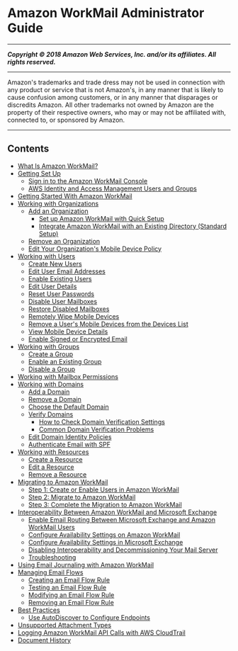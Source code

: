# Amazon WorkMail Administrator Guide

-----
*****Copyright &copy; 2018 Amazon Web Services, Inc. and/or its affiliates. All rights reserved.*****

-----
Amazon's trademarks and trade dress may not be used in 
     connection with any product or service that is not Amazon's, 
     in any manner that is likely to cause confusion among customers, 
     or in any manner that disparages or discredits Amazon. All other 
     trademarks not owned by Amazon are the property of their respective
     owners, who may or may not be affiliated with, connected to, or 
     sponsored by Amazon.

-----
## Contents
+ [What Is Amazon WorkMail?](what_is.md)
+ [Getting Set Up](setting_up.md)
   + [Sign in to the Amazon WorkMail Console](workmail_signin.md)
   + [AWS Identity and Access Management Users and Groups](iam_users_groups.md)
+ [Getting Started With Amazon WorkMail](getting_started.md)
+ [Working with Organizations](organizations_overview.md)
   + [Add an Organization](add_new_organization.md)
      + [Set up Amazon WorkMail with Quick Setup](quick_setup.md)
      + [Integrate Amazon WorkMail with an Existing Directory (Standard Setup)](premises_directory.md)
   + [Remove an Organization](remove_organization.md)
   + [Edit Your Organization's Mobile Device Policy](edit_organization_mobile_policy.md)
+ [Working with Users](users_overview.md)
   + [Create New Users](add_new_user.md)
   + [Edit User Email Addresses](edit_user_email_addresses.md)
   + [Enable Existing Users](enable_existing_user.md)
   + [Edit User Details](edit_user_details.md)
   + [Reset User Passwords](reset_user_password.md)
   + [Disable User Mailboxes](delete_user_mailbox.md)
   + [Restore Disabled Mailboxes](restore_deleted_mailbox.md)
   + [Remotely Wipe Mobile Devices](remote_wipe_device.md)
   + [Remove a User's Mobile Devices from the Devices List](remove_mobile_device.md)
   + [View Mobile Device Details](view_device_details.md)
   + [Enable Signed or Encrypted Email](enable_encryption.md)
+ [Working with Groups](groups_overview.md)
   + [Create a Group](add_new_group.md)
   + [Enable an Existing Group](enable_existing_group.md)
   + [Disable a Group](remove_group.md)
+ [Working with Mailbox Permissions](mail_perms_overview.md)
+ [Working with Domains](domains_overview.md)
   + [Add a Domain](add_domain.md)
   + [Remove a Domain](remove_domain.md)
   + [Choose the Default Domain](default_domain.md)
   + [Verify Domains](domain_verification.md)
      + [How to Check Domain Verification Settings](domain-verification-check-dns.md)
      + [Common Domain Verification Problems](domain-verification-issues.md)
   + [Edit Domain Identity Policies](editing_domains.md)
   + [Authenticate Email with SPF](authenticate_domain.md)
+ [Working with Resources](resources_overview.md)
   + [Create a Resource](create_resource.md)
   + [Edit a Resource](edit_resource.md)
   + [Remove a Resource](remove_resource.md)
+ [Migrating to Amazon WorkMail](migration_overview.md)
   + [Step 1: Create or Enable Users in Amazon WorkMail](create_enable_users.md)
   + [Step 2: Migrate to Amazon WorkMail](prepare_mail_server.md)
   + [Step 3: Complete the Migration to Amazon WorkMail](complete_migration.md)
+ [Interoperability Between Amazon WorkMail and Microsoft Exchange](interoperability.md)
   + [Enable Email Routing Between Microsoft Exchange and Amazon WorkMail Users](setup-msexchange.md)
   + [Configure Availability Settings on Amazon WorkMail](enable_interop_wm.md)
   + [Configure Availability Settings in Microsoft Exchange](enable_interop_ms.md)
   + [Disabling Interoperability and Decommissioning Your Mail Server](disable_interop.md)
   + [Troubleshooting](troubleshooting_interop.md)
+ [Using Email Journaling with Amazon WorkMail](journaling_overview.md)
+ [Managing Email Flows](email-flows.md)
   + [Creating an Email Flow Rule](create-email-rules.md)
   + [Testing an Email Flow Rule](test-email-flow-rule.md)
   + [Modifying an Email Flow Rule](modify-email-flow-rule.md)
   + [Removing an Email Flow Rule](remove-email-flow-rule.md)
+ [Best Practices](best_practices.md)
   + [Use AutoDiscover to Configure Endpoints](autodiscover.md)
+ [Unsupported Attachment Types](mime-types.md)
+ [Logging Amazon WorkMail API Calls with AWS CloudTrail](logging-using-cloudtrail.md)
+ [Document History](DocumentHistory.md)
